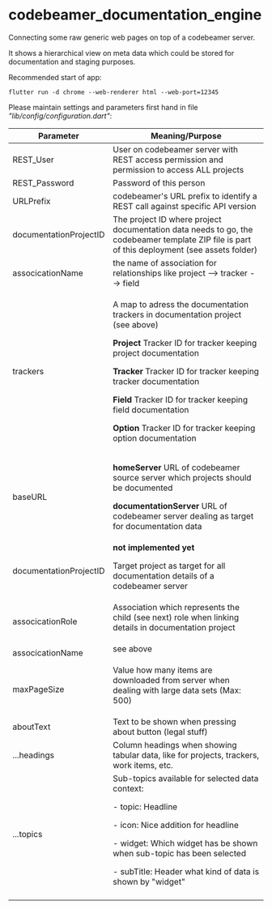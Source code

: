 # codebeamer_documentation_engine

Connecting some raw generic web pages on top of a codebeamer server.

It shows a hierarchical view on  meta data which could be stored for documentation and staging purposes.

Recommended start of app:

```
flutter run -d chrome --web-renderer html --web-port=12345
```
Please maintain settings and parameters first hand in file _"lib/config/configuration.dart"_:

|Parameter|Meaning/Purpose|
|---------|---------------|
|REST_User|User on codebeamer server with REST access permission and permission to access ALL projects|
|REST_Password|Password of this person|
|URLPrefix|codebeamer's URL prefix to identify a REST call against specific API version|
|documentationProjectID|The project ID where project documentation data needs to go, the codebeamer template ZIP file is part of this deployment (see assets folder)|
|associcationName|the name of association for relationships like project --> tracker --> field|
|trackers|<p>A map to adress the documentation trackers in documentation project (see above)</p><p>**Project** Tracker ID for tracker keeping project documentation</p><p>**Tracker** Tracker ID for tracker keeping tracker documentation</p><p>**Field** Tracker ID for tracker keeping field documentation</p><p>**Option** Tracker ID for tracker keeping option documentation</p>|
|baseURL|<p>**homeServer** URL of codebeamer source server which projects should be documented</p><p>**documentationServer** URL of codebeamer server dealing as target for documentation data</p>|
|documentationProjectID | **not implemented yet**<p>Target project as target for all documentation details of a codebeamer server<p>|
|associcationRole| Association which represents the child (see next) role when linking details in documentation project<p>|
|associcationName |see above<p>|
|maxPageSize|Value how many items are downloaded from server when dealing with large data sets (Max: 500)<p>|
|aboutText|Text to be shown when pressing about button (legal stuff)|
|...headings|Column headings when showing tabular data, like for projects, trackers, work items, etc.|
|...topics|Sub-topics available for selected data context:<p>- topic: Headline<p>- icon: Nice addition for headline<p>- widget: Which widget has be shown when sub-topic has been selected<p>- subTitle: Header what kind of data is shown by "widget"<p>|
|||
